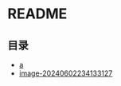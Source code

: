 # README

## 目录

* [a](/study/Java后端\00-MarkDown\assets\README\a)
* [image-20240602234133127](/study/Java后端\00-MarkDown\assets\README\image-20240602234133127)
